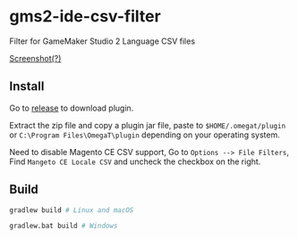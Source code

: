 # gms2-ide-csv-filter
Filter for GameMaker Studio 2 Language CSV files 

[Screenshot(?)](https://twitter.com/LiarOnce_P/status/1365913954074066949)

## Install

Go to [release](https://github.com/GamemakerChina/gms2-ide-csv-filter/releases) to download plugin.

Extract the zip file and copy a plugin jar file, paste to `$HOME/.omegat/plugin` or `C:\Program Files\OmegaT\plugin` depending on your operating system.

Need to disable Magento CE CSV support, Go to `Options --> File Filters`, Find `Mangeto CE Locale CSV` and uncheck the checkbox on the right.

## Build
```bash
gradlew build # Linux and macOS

gradlew.bat build # Windows
```
